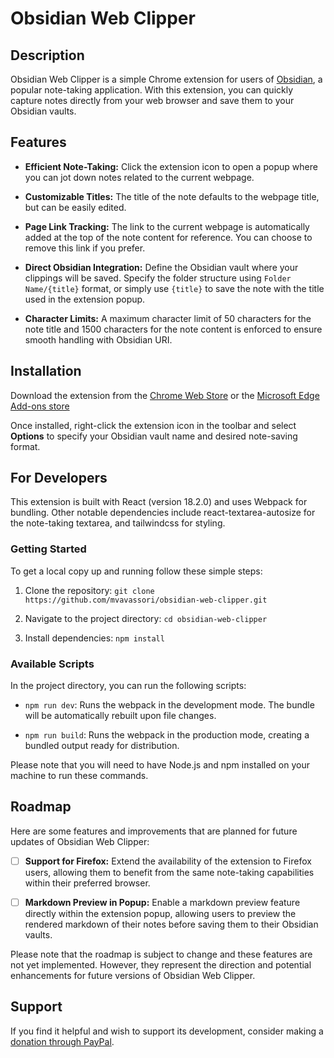 # Obsidian Web Clipper

## Description

Obsidian Web Clipper is a simple Chrome extension for users of [Obsidian](https://obsidian.md/), a popular note-taking application. With this extension, you can quickly capture notes directly from your web browser and save them to your Obsidian vaults.

## Features

- **Efficient Note-Taking:** Click the extension icon to open a popup where you can jot down notes related to the current webpage.
- **Customizable Titles:** The title of the note defaults to the webpage title, but can be easily edited.
- **Page Link Tracking:** The link to the current webpage is automatically added at the top of the note content for reference. You can choose to remove this link if you prefer.
- **Direct Obsidian Integration:** Define the Obsidian vault where your clippings will be saved. Specify the folder structure using `Folder Name/{title}` format, or simply use `{title}` to save the note with the title used in the extension popup.

- **Character Limits:** A maximum character limit of 50 characters for the note title and 1500 characters for the note content is enforced to ensure smooth handling with Obsidian URI.

## Installation

Download the extension from the [Chrome Web Store](https://chrome.google.com/webstore/detail/obsidian-web-clipper/akiokmdijehkppdjnfdhdgcoeehpbfgd) or the [Microsoft Edge Add-ons store](https://microsoftedge.microsoft.com/addons/detail/jgjacbgaegejdeiodlknbamdpmocmecg)

Once installed, right-click the extension icon in the toolbar and select **Options** to specify your Obsidian vault name and desired note-saving format.

## For Developers

This extension is built with React (version 18.2.0) and uses Webpack for bundling. Other notable dependencies include react-textarea-autosize for the note-taking textarea, and tailwindcss for styling.

### Getting Started

To get a local copy up and running follow these simple steps:

1. Clone the repository: `git clone https://github.com/mvavassori/obsidian-web-clipper.git`

2. Navigate to the project directory: `cd obsidian-web-clipper`

3. Install dependencies: `npm install`

### Available Scripts

In the project directory, you can run the following scripts:

- `npm run dev`: Runs the webpack in the development mode. The bundle will be automatically rebuilt upon file changes.

- `npm run build`: Runs the webpack in the production mode, creating a bundled output ready for distribution.

Please note that you will need to have Node.js and npm installed on your machine to run these commands.

## Roadmap

Here are some features and improvements that are planned for future updates of Obsidian Web Clipper:

- [ ] **Support for Firefox:** Extend the availability of the extension to Firefox users, allowing them to benefit from the same note-taking capabilities within their preferred browser.

- [ ] **Markdown Preview in Popup:** Enable a markdown preview feature directly within the extension popup, allowing users to preview the rendered markdown of their notes before saving them to their Obsidian vaults.

Please note that the roadmap is subject to change and these features are not yet implemented. However, they represent the direction and potential enhancements for future versions of Obsidian Web Clipper.

## Support

If you find it helpful and wish to support its development, consider making a [donation through PayPal](https://www.paypal.com/donate/?hosted_button_id=M8RTMTXKV46EC).
